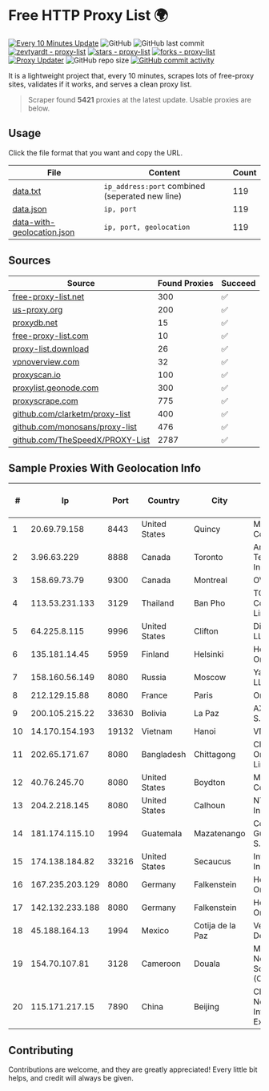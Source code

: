 
# Free HTTP Proxy List 🌍

[![Every 10 Minutes Update](https://github.com/mertguvencli/http-proxy-list/actions/workflows/main.yml/badge.svg?branch=main)](https://github.com/mertguvencli/http-proxy-list/actions/workflows/main.yml)
![GitHub](https://img.shields.io/github/license/mertguvencli/http-proxy-list)
![GitHub last commit](https://img.shields.io/github/last-commit/mertguvencli/http-proxy-list)
[![zevtyardt - proxy-list](https://img.shields.io/static/v1?label=zevtyardt&message=proxy-list&color=blue&logo=github)](https://github.com/zevtyardt/proxy-list "Go to GitHub repo")
[![stars - proxy-list](https://img.shields.io/github/stars/zevtyardt/proxy-list?style=social)](https://github.com/zevtyardt/proxy-list)
[![forks - proxy-list](https://img.shields.io/github/forks/zevtyardt/proxy-list?style=social)](https://github.com/zevtyardt/proxy-list)
[![Proxy Updater](https://github.com/zevtyardt/proxy-list/workflows/Proxy%20Updater/badge.svg)](https://github.com/zevtyardt/proxy-list/actions?query=workflow:"Proxy+Updater")
![GitHub repo size](https://img.shields.io/github/repo-size/zevtyardt/proxy-list)
[![GitHub commit activity](https://img.shields.io/github/commit-activity/m/zevtyardt/proxy-list?logo=commits)](https://github.com/zevtyardt/proxy-list/commits/main)

It is a lightweight project that, every 10 minutes, scrapes lots of free-proxy sites, validates if it works, and serves a clean proxy list.

> Scraper found **5421** proxies at the latest update. Usable proxies are below.

## Usage

Click the file format that you want and copy the URL.

|File|Content|Count|
|----|-------|-----|
|[data.txt](https://raw.githubusercontent.com/mertguvencli/http-proxy-list/main/proxy-list/data.txt)|`ip_address:port` combined (seperated new line)|119|
|[data.json](https://raw.githubusercontent.com/mertguvencli/http-proxy-list/main/proxy-list/data.json)|`ip, port`|119|
|[data-with-geolocation.json](https://raw.githubusercontent.com/mertguvencli/http-proxy-list/main/proxy-list/data-with-geolocation.json)|`ip, port, geolocation`|119|

## Sources

|Source|Found Proxies|Succeed|
|------|-------------|-------|
|[free-proxy-list.net](https://free-proxy-list.net)|300|✅|
|[us-proxy.org](https://www.us-proxy.org)|200|✅|
|[proxydb.net](http://proxydb.net)|15|✅|
|[free-proxy-list.com](https://free-proxy-list.com/?page=&port=&type%5B%5D=http&type%5B%5D=https&up_time=0&search=Search)|10|✅|
|[proxy-list.download](https://www.proxy-list.download/HTTP)|26|✅|
|[vpnoverview.com](https://vpnoverview.com/privacy/anonymous-browsing/free-proxy-servers)|32|✅|
|[proxyscan.io](https://www.proxyscan.io)|100|✅|
|[proxylist.geonode.com](https://proxylist.geonode.com/api/proxy-list?limit=300&page=1&sort_by=lastChecked&sort_type=desc&protocols=http,https)|300|✅|
|[proxyscrape.com](https://api.proxyscrape.com/v2/?request=displayproxies&protocol=http&timeout=10000&country=all&ssl=all&anonymity=all)|775|✅|
|[github.com/clarketm/proxy-list](https://raw.githubusercontent.com/clarketm/proxy-list/master/proxy-list-raw.txt)|400|✅|
|[github.com/monosans/proxy-list](https://raw.githubusercontent.com/monosans/proxy-list/main/proxies/http.txt)|476|✅|
|[github.com/TheSpeedX/PROXY-List](https://raw.githubusercontent.com/TheSpeedX/PROXY-List/master/http.txt)|2787|✅|


## Sample Proxies With Geolocation Info

|#|Ip|Port|Country|City|Internet Service Provider|
|-|--|----|-------|----|-------------------------|
|1|20.69.79.158|8443|United States|Quincy|Microsoft Corporation|
|2|3.96.63.229|8888|Canada|Toronto|Amazon Technologies Inc.|
|3|158.69.73.79|9300|Canada|Montreal|OVH SAS|
|4|113.53.231.133|3129|Thailand|Ban Pho|TOT Public Company Limited|
|5|64.225.8.115|9996|United States|Clifton|DigitalOcean, LLC|
|6|135.181.14.45|5959|Finland|Helsinki|Hetzner Online GmbH|
|7|158.160.56.149|8080|Russia|Moscow|Yandex.Cloud LLC|
|8|212.129.15.88|8080|France|Paris|Online SAS|
|9|200.105.215.22|33630|Bolivia|La Paz|AXS Bolivia S. A.|
|10|14.170.154.193|19132|Vietnam|Hanoi|VNPT-VNNIC|
|11|202.65.171.67|8080|Bangladesh|Chittagong|Chittagong Online Limited.|
|12|40.76.245.70|8080|United States|Boydton|Microsoft Corporation|
|13|204.2.218.145|8080|United States|Calhoun|NTT America, Inc.|
|14|181.174.115.10|1994|Guatemala|Mazatenango|Comcel Guatemala S.A.|
|15|174.138.184.82|33216|United States|Secaucus|Interserver, Inc|
|16|167.235.203.129|8080|Germany|Falkenstein|Hetzner Online GmbH|
|17|142.132.233.188|8080|Germany|Falkenstein|Hetzner Online GmbH|
|18|45.188.164.13|1994|Mexico|Cotija de la Paz|Velocom SA De CV|
|19|154.70.107.81|3128|Cameroon|Douala|MTN Network Solutions (Cameroon)|
|20|115.171.217.15|7890|China|Beijing|China Networks Inter-Exchange|



## Contributing

Contributions are welcome, and they are greatly appreciated! Every
little bit helps, and credit will always be given.

